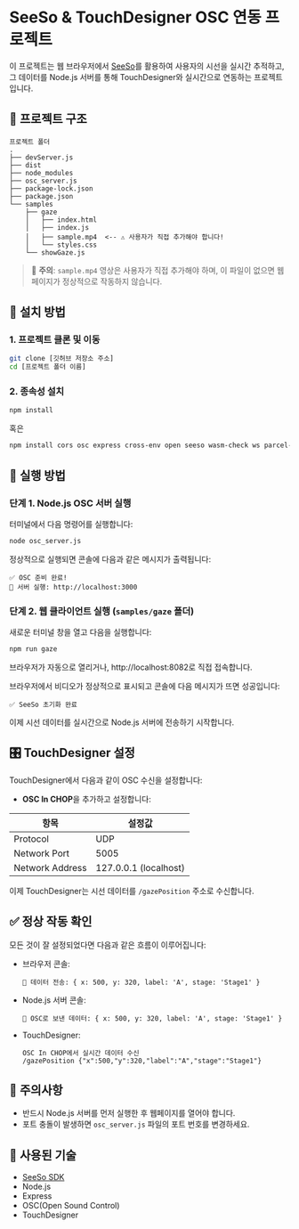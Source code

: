 # SeeSo & TouchDesigner OSC 연동 프로젝트

이 프로젝트는 웹 브라우저에서 [SeeSo](https://sdk.eyedid.ai)를 활용하여 사용자의 시선을 실시간 추적하고, 그 데이터를 Node.js 서버를 통해 TouchDesigner와 실시간으로 연동하는 프로젝트입니다.

## 📂 프로젝트 구조

```
프로젝트 폴더
.
├── devServer.js
├── dist
├── node_modules
├── osc_server.js
├── package-lock.json
├── package.json
└── samples
    ├── gaze
    │   ├── index.html
    │   ├── index.js
    │   ├── sample.mp4  <-- ⚠️ 사용자가 직접 추가해야 합니다!
    │   └── styles.css
    └── showGaze.js
```

> 🚨 **주의**: `sample.mp4` 영상은 사용자가 직접 추가해야 하며, 이 파일이 없으면 웹페이지가 정상적으로 작동하지 않습니다.

## 🔧 설치 방법

### 1. 프로젝트 클론 및 이동

```bash
git clone [깃허브 저장소 주소]
cd [프로젝트 폴더 이름]
```

### 2. 종속성 설치

```bash
npm install
```

혹은
```bash
npm install cors osc express cross-env open seeso wasm-check ws parcel-bundler
```

## 🚀 실행 방법

### 단계 1. Node.js OSC 서버 실행

터미널에서 다음 명령어를 실행합니다:

```bash
node osc_server.js
```

정상적으로 실행되면 콘솔에 다음과 같은 메시지가 출력됩니다:

```
✅ OSC 준비 완료!
🚀 서버 실행: http://localhost:3000
```

### 단계 2. 웹 클라이언트 실행 (`samples/gaze` 폴더)

새로운 터미널 창을 열고 다음을 실행합니다:

```bash
npm run gaze
```

브라우저가 자동으로 열리거나, http://localhost:8082로 직접 접속합니다.

브라우저에서 비디오가 정상적으로 표시되고 콘솔에 다음 메시지가 뜨면 성공입니다:

```
✅ SeeSo 초기화 완료
```

이제 시선 데이터를 실시간으로 Node.js 서버에 전송하기 시작합니다.

## 🎛️ TouchDesigner 설정

TouchDesigner에서 다음과 같이 OSC 수신을 설정합니다:

- **OSC In CHOP**을 추가하고 설정합니다:

| 항목            | 설정값                  |
|-----------------|-------------------------|
| Protocol        | UDP                     |
| Network Port    | 5005                    |
| Network Address | 127.0.0.1 (localhost)   |

이제 TouchDesigner는 시선 데이터를 `/gazePosition` 주소로 수신합니다.

## ✅ 정상 작동 확인

모든 것이 잘 설정되었다면 다음과 같은 흐름이 이루어집니다:

- 브라우저 콘솔:
  ```
  📡 데이터 전송: { x: 500, y: 320, label: 'A', stage: 'Stage1' }
  ```

- Node.js 서버 콘솔:
  ```
  📨 OSC로 보낸 데이터: { x: 500, y: 320, label: 'A', stage: 'Stage1' }
  ```

- TouchDesigner:
  ```
  OSC In CHOP에서 실시간 데이터 수신
  /gazePosition {"x":500,"y":320,"label":"A","stage":"Stage1"}
  ```

## 📌 주의사항

- 반드시 Node.js 서버를 먼저 실행한 후 웹페이지를 열어야 합니다.
- 포트 충돌이 발생하면 `osc_server.js` 파일의 포트 번호를 변경하세요.

## 📄 사용된 기술

- [SeeSo SDK](https://sdk.eyedid.ai)
- Node.js
- Express
- OSC(Open Sound Control)
- TouchDesigner


